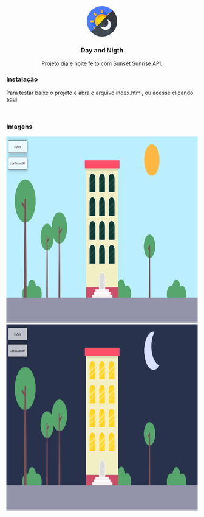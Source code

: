 <p align="center">
   <img src="https://github.com/leomvidal10/DayAndNigth/blob/main/resources/img/icon.png" alt="Logo" width="80" height="80">

  <h3 align="center">Day and Nigth</h3>

  <p align="center">
    Projeto dia e noite feito com Sunset Sunrise API.
    <br />
    <h3>Instalação</h3>
    <p>Para testar baixe o projeto e abra o arquivo index.html, ou acesse clicando <a href="https://leomvidal10.github.io/DayAndNigth/">aqui</a>.</p>
    <br />
    <h3>Imagens</h3>
    <img src="https://github.com/leomvidal10/DayAndNigth/blob/main/resources/img/demo1.png" alt="Logo" width="1280" height="490">
    <img src="https://github.com/leomvidal10/DayAndNigth/blob/main/resources/img/demo2.png" alt="Logo" width="1280" height="490">
  </p>
</p>
